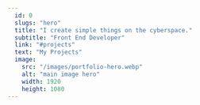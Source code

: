 ```yaml
---
  id: 0
  slugs: "hero"
  title: "I create simple things on the cyberspace."
  subtitle: "Front End Developer"
  link: "#projects"
  text: "My Projects"
  image:
    src: "/images/portfolio-hero.webp"
    alt: "main image hero"
    width: 1920
    height: 1080
---
```

